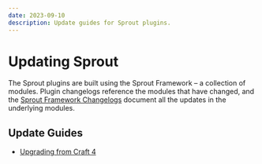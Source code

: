 ```yaml
---
date: 2023-09-10
description: Update guides for Sprout plugins.
---
```


# Updating Sprout

The Sprout plugins are built using the Sprout Framework – a collection of modules. Plugin changelogs reference the modules that have changed, and the [Sprout Framework Changelogs](https://github.com/barrelstrength/sprout/tree/v5/CHANGELOG) document all the updates in the underlying modules.

[//]: # (Update guides are created for a plugin when there are notable changes. )

[//]: # (If you don't see an update guide, follow the standard Craft update process for the plugin.)

[//]: # (The update guides are organized by plugin and releases are listed by date.)

## Update Guides

- [Upgrading from Craft 4](./sprout.md)

[//]: # (## Sprout Plugin Update Guides)

[//]: # (The following plugins have update guides available.)

[//]: # (If you don't see an update guide for a plugin, follow the standard Craft update process for the plugin.)

[//]: # (## Sprout Plugin Update Guides)

[//]: # (The following plugins have update guides available.)

[//]: # ()
[//]: # (The update guides are primarily for notable changes. Not all plugin versions will appear here in the update guides. See the changelogs for a given plugin for more detailed notes on every release.)

[//]: # (- [Sprout Data Studio]&#40;./data-studio.md&#41;)

[//]: # (- [Sprout Forms]&#40;./forms.md&#41;)

[//]: # (- [Sprout Email]&#40;./email.md&#41;)

[//]: # (- [Sprout Redirects]&#40;./redirects.md&#41;)

[//]: # (- [Sprout Seo]&#40;./seo.md&#41;)

[//]: # (- [Sprout Sitemaps]&#40;./sitemaps.md&#41;)
